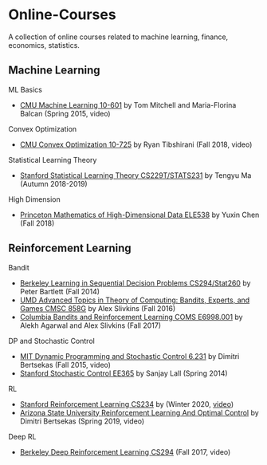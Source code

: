 # Online-Courses
A collection of online courses related to machine learning, finance, economics, statistics.

## Machine Learning
ML Basics

* [CMU Machine Learning 10-601](http://www.cs.cmu.edu/~ninamf/courses/601sp15/lectures.shtml) by Tom Mitchell and Maria-Florina Balcan (Spring 2015, video)

Convex Optimization
* [CMU Convex Optimization 10-725](https://www.stat.cmu.edu/~ryantibs/convexopt-F18/) by Ryan Tibshirani (Fall 2018, video)

Statistical Learning Theory
* [Stanford Statistical Learning Theory CS229T/STATS231](http://web.stanford.edu/class/cs229t/) by Tengyu Ma (Autumn 2018-2019)

High Dimension
* [Princeton Mathematics of High-Dimensional Data ELE538](http://www.princeton.edu/~yc5/ele538_math_data/lectures.html) by Yuxin Chen (Fall 2018)

## Reinforcement Learning

Bandit 
* [Berkeley Learning in Sequential Decision Problems CS294/Stat260](https://www.stat.berkeley.edu/~bartlett/courses/2014fall-cs294stat260/) by Peter Bartlett (Fall 2014)
* [UMD Advanced Topics in Theory of Computing: Bandits, Experts, and Games CMSC 858G](http://www.cs.umd.edu/~slivkins/CMSC858G-fall16/) by Alex Slivkins (Fall 2016)
* [Columbia Bandits and Reinforcement Learning COMS E6998.001](http://alekhagarwal.net/bandits_and_rl/index.html) by Alekh Agarwal and Alex Slivkins (Fall 2017)

DP and Stochastic Control
* [MIT Dynamic Programming and Stochastic Control 6.231](https://ocw.mit.edu/courses/electrical-engineering-and-computer-science/6-231-dynamic-programming-and-stochastic-control-fall-2015/index.htm) by Dimitri Bertsekas (Fall 2015, video)
* [Stanford Stochastic Control EE365](https://stanford.edu/class/ee365/index.html) by Sanjay Lall (Spring 2014)

RL
* [Stanford Reinforcement Learning CS234](http://web.stanford.edu/class/cs234/index.html) by (Winter 2020, [video](https://www.youtube.com/watch?v=FgzM3zpZ55o&list=PLoROMvodv4rOSOPzutgyCTapiGlY2Nd8u))
* [Arizona State University Reinforcement Learning And Optimal Control](http://web.mit.edu/dimitrib/www/RLbook.html) by Dimitri Bertsekas (Spring 2019, video)

Deep RL
* [Berkeley Deep Reinforcement Learning CS294](http://rail.eecs.berkeley.edu/deeprlcourse-fa17/index.html#lecture-videos) (Fall 2017, video)
